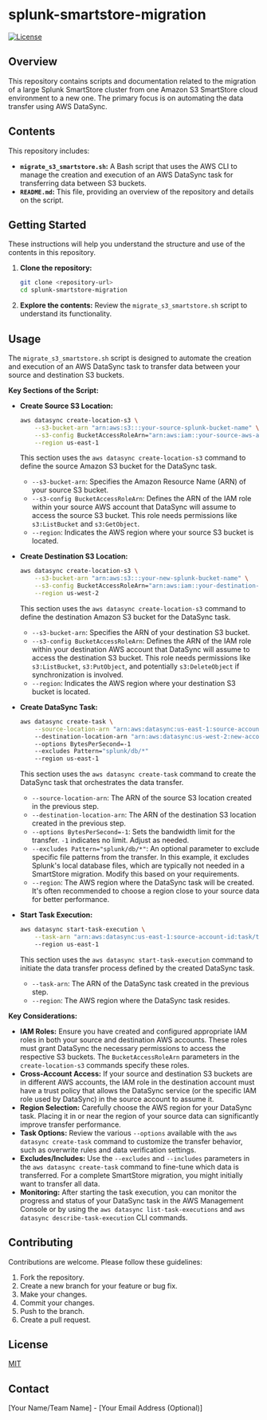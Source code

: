 # splunk-smartstore-migration

[![License](https://img.shields.io/badge/License-MIT-yellow.svg)](https://opensource.org/licenses/MIT)

## Overview

This repository contains scripts and documentation related to the migration of a large Splunk SmartStore cluster from one Amazon S3 SmartStore cloud environment to a new one. The primary focus is on automating the data transfer using AWS DataSync.

## Contents

This repository includes:

* **`migrate_s3_smartstore.sh`:** A Bash script that uses the AWS CLI to manage the creation and execution of an AWS DataSync task for transferring data between S3 buckets.
* **`README.md`:** This file, providing an overview of the repository and details on the script.

## Getting Started

These instructions will help you understand the structure and use of the contents in this repository.

1.  **Clone the repository:**
    ```bash
    git clone <repository-url>
    cd splunk-smartstore-migration
    ```

2.  **Explore the contents:** Review the `migrate_s3_smartstore.sh` script to understand its functionality.

## Usage

The `migrate_s3_smartstore.sh` script is designed to automate the creation and execution of an AWS DataSync task to transfer data between your source and destination S3 buckets.

**Key Sections of the Script:**

* **Create Source S3 Location:**
    ```bash
    aws datasync create-location-s3 \
        --s3-bucket-arn "arn:aws:s3:::your-source-splunk-bucket-name" \
        --s3-config BucketAccessRoleArn="arn:aws:iam::your-source-aws-account-id:role/your-source-datasync-role" \
        --region us-east-1
    ```
    This section uses the `aws datasync create-location-s3` command to define the source Amazon S3 bucket for the DataSync task.
    * `--s3-bucket-arn`: Specifies the Amazon Resource Name (ARN) of your source S3 bucket.
    * `--s3-config BucketAccessRoleArn`: Defines the ARN of the IAM role within your source AWS account that DataSync will assume to access the source S3 bucket. This role needs permissions like `s3:ListBucket` and `s3:GetObject`.
    * `--region`: Indicates the AWS region where your source S3 bucket is located.

* **Create Destination S3 Location:**
    ```bash
    aws datasync create-location-s3 \
        --s3-bucket-arn "arn:aws:s3:::your-new-splunk-bucket-name" \
        --s3-config BucketAccessRoleArn="arn:aws:iam::your-destination-aws-account-id:role/your-destination-datasync-role" \
        --region us-west-2
    ```
    This section uses the `aws datasync create-location-s3` command to define the destination Amazon S3 bucket for the DataSync task.
    * `--s3-bucket-arn`: Specifies the ARN of your destination S3 bucket.
    * `--s3-config BucketAccessRoleArn`: Defines the ARN of the IAM role within your destination AWS account that DataSync will assume to access the destination S3 bucket. This role needs permissions like `s3:ListBucket`, `s3:PutObject`, and potentially `s3:DeleteObject` if synchronization is involved.
    * `--region`: Indicates the AWS region where your destination S3 bucket is located.

* **Create DataSync Task:**
    ```bash
    aws datasync create-task \
        --source-location-arn "arn:aws:datasync:us-east-1:source-account-id:location/loc-xxxxxxxxxxxxxxxxx"
        --destination-location-arn "arn:aws:datasync:us-west-2:new-account-id:location/loc-yyyyyyyyyyyyyyyyy"
        --options BytesPerSecond=-1
        --excludes Pattern="splunk/db/*"
        --region us-east-1
    ```
    This section uses the `aws datasync create-task` command to create the DataSync task that orchestrates the data transfer.
    * `--source-location-arn`: The ARN of the source S3 location created in the previous step.
    * `--destination-location-arn`: The ARN of the destination S3 location created in the previous step.
    * `--options BytesPerSecond=-1`: Sets the bandwidth limit for the transfer. `-1` indicates no limit. Adjust as needed.
    * `--excludes Pattern="splunk/db/*"`: An optional parameter to exclude specific file patterns from the transfer. In this example, it excludes Splunk's local database files, which are typically not needed in a SmartStore migration. Modify this based on your requirements.
    * `--region`: The AWS region where the DataSync task will be created. It's often recommended to choose a region close to your source data for better performance.

* **Start Task Execution:**
    ```bash
    aws datasync start-task-execution \
        --task-arn "arn:aws:datasync:us-east-1:source-account-id:task/task-zzzzzzzzzzzzzzzzz"
        --region us-east-1
    ```
    This section uses the `aws datasync start-task-execution` command to initiate the data transfer process defined by the created DataSync task.
    * `--task-arn`: The ARN of the DataSync task created in the previous step.
    * `--region`: The AWS region where the DataSync task resides.

**Key Considerations:**

* **IAM Roles:** Ensure you have created and configured appropriate IAM roles in both your source and destination AWS accounts. These roles must grant DataSync the necessary permissions to access the respective S3 buckets. The `BucketAccessRoleArn` parameters in the `create-location-s3` commands specify these roles.
* **Cross-Account Access:** If your source and destination S3 buckets are in different AWS accounts, the IAM role in the destination account must have a trust policy that allows the DataSync service (or the specific IAM role used by DataSync) in the source account to assume it.
* **Region Selection:** Carefully choose the AWS region for your DataSync task. Placing it in or near the region of your source data can significantly improve transfer performance.
* **Task Options:** Review the various `--options` available with the `aws datasync create-task` command to customize the transfer behavior, such as overwrite rules and data verification settings.
* **Excludes/Includes:** Use the `--excludes` and `--includes` parameters in the `aws datasync create-task` command to fine-tune which data is transferred. For a complete SmartStore migration, you might initially want to transfer all data.
* **Monitoring:** After starting the task execution, you can monitor the progress and status of your DataSync task in the AWS Management Console or by using the `aws datasync list-task-executions` and `aws datasync describe-task-execution` CLI commands.

## Contributing

Contributions are welcome. Please follow these guidelines:
1.  Fork the repository.
2.  Create a new branch for your feature or bug fix.
3.  Make your changes.
4.  Commit your changes.
5.  Push to the branch.
6.  Create a pull request.

## License

[MIT](https://opensource.org/licenses/MIT)

## Contact

[Your Name/Team Name] - [Your Email Address (Optional)]
